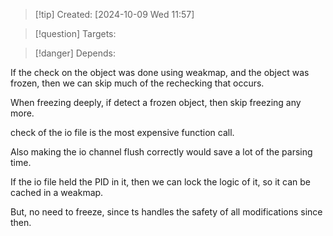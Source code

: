 
>[!tip] Created: [2024-10-09 Wed 11:57]

>[!question] Targets: 

>[!danger] Depends: 

If the check on the object was done using weakmap, and the object was frozen, then we can skip much of the rechecking that occurs.

When freezing deeply, if detect a frozen object, then skip freezing any more.

check of the io file is the most expensive function call.

Also making the io channel flush correctly would save a lot of the parsing time.

If the io file held the PID in it, then we can lock the logic of it, so it can be cached in a weakmap.

But, no need to freeze, since ts handles the safety of all modifications since then.